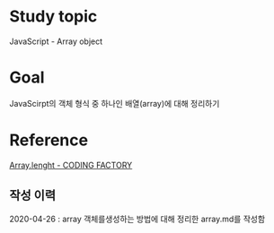# Study topic
  
JavaScript - Array object  
  
# Goal
  
JavaScirpt의 객체 형식 중 하나인 배열(array)에 대해 정리하기  
  
# Reference
  
<a href = "https://www.codingfactory.net/10444" target = "_blank">Array.lenght - CODING FACTORY</a>  
  
## 작성 이력
  
2020-04-26 : array 객체를생성하는 방법에 대해 정리한 array.md를 작성함  
